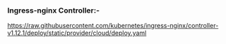 ### Ingress-nginx Controller:-

https://raw.githubusercontent.com/kubernetes/ingress-nginx/controller-v1.12.1/deploy/static/provider/cloud/deploy.yaml